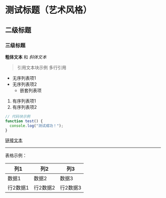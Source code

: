 # 测试标题（艺术风格）

## 二级标题

### 三级标题

**粗体文本** 和 *斜体文本*

> 引用文本块示例
> 多行引用

- 无序列表项1
- 无序列表项2
  - 嵌套列表项

1. 有序列表项1
2. 有序列表项2

```javascript
// 代码块示例
function test() {
  console.log("测试成功！");
}
```

[链接文本](https://example.com)

---

表格示例：

| 列1 | 列2 | 列3 |
|-----|-----|-----|
| 数据1 | 数据2 | 数据3 |
| 行2数据1 | 行2数据2 | 行2数据3 |

